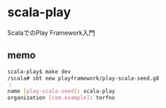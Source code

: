 # scala-play
ScalaでのPlay Framework入門

## memo
```sh
scala-play$ make dev
/scala# sbt new playframework/play-scala-seed.g8
︙
name [play-scala-seed]: scala-play
organization [com.example]: terfno

```
